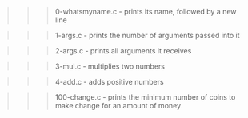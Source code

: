 >>> 0-whatsmyname.c
	- prints its name, followed by a new line

>>> 1-args.c
	- prints the number of arguments passed into it

>>> 2-args.c
	- prints all arguments it receives

>>> 3-mul.c
	- multiplies two numbers

>>> 4-add.c
	- adds positive numbers

>>> 100-change.c
	- prints the minimum number of coins to make change for an amount of money
